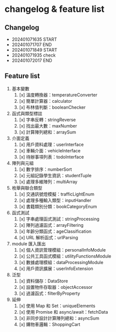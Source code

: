 # changelog & feature list

## Changelog
* 202401071635 START
* 202401071707 END 
* 202401071849 START
* 202401071935 check 
* 202401072017 END

## Feature list
1. 基本變數 
   1. [x] 溫度轉換器：temperatureConverter 
   1. [x] 簡單計算器：calculator 
   1. [x] 布林值判斷：booleanChecker
1. 函式與類型標註
   1. [x] 字串反轉：stringReverse 
   1. [x] 找出最大數：maxNumber 
   1. [x] 計算陣列總和：arraySum
1. 介面定義
   1. [x] 用戶資料處理：userInterface
   1. [x] 車輛介面：vehicleInterface
   1. [x] 待辦事項列表：todoInterface 
1. 陣列與元組 
   1. [x] 數字排序：numberSort
   1. [x] 元組記錄學生資訊：studentTuple
   1. [x] 處理多維陣列：multiArray
1. 枚舉與聯合類型
   1. [x] 交通訊號燈模擬：trafficLightEnum
   1. [x] 處理多種輸入類型：inputHandler
   1. [x] 書籍類別分類：bookCategoryEnum
1. 函式測試
   1. [x] 字串處理函式測試：stringProcessing
   1. [x] 陣列過濾函式：arrayFiltering
   1. [x] 年齡分類函式：ageClassification
   1. [x] URL 解析函式：urlParsing
1. module 匯入匯出
   1. [x] 個人資訊管理模組：personalInfoModule
   1. [x] 公共工具函式模組：utilityFunctionsModule
   1. [x] 數據處理模組：dataProcessingModule
   1. [x] 用戶資訊擴展：userInfoExtension
1. 泛型
   1. [x] 資料儲存：DataStore
   1. [x] 設置物件存取器：objectAccessor
   1. [x] 過濾函式：filterByProperty
1. 延伸
   1. [x] 使用 Map 和 Set：uniqueElements
   1. [x] 使用 Promise 和 async/await：fetchData
   1. [x] 非同步設計計算陣列總和：asyncSum
   1. [x] 購物車邏輯：ShoppingCart